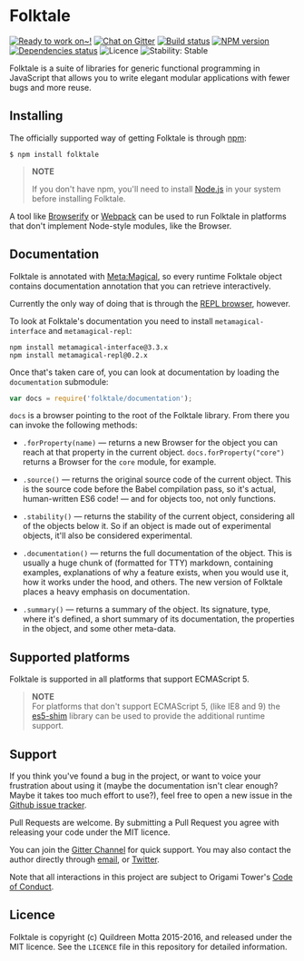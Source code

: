 Folktale
=======

[![Ready to work on~!](https://img.shields.io/waffle/label/origamitower/folktale/ready.svg?style=flat-square)](http://waffle.io/origamitower/folktale)
[![Chat on Gitter](https://img.shields.io/gitter/room/folktale/discussion.svg?style=flat-square)](https://gitter.im/folktale/discussion)
[![Build status](https://img.shields.io/travis/origamitower/folktale/master.svg?style=flat-square)](https://travis-ci.org/origamitower/folktale)
[![NPM version](https://img.shields.io/npm/v/folktale.svg?style=flat-square)](https://npmjs.org/package/folktale)
[![Dependencies status](https://img.shields.io/david/origamitower/folktale.svg?style=flat-square)](https://david-dm.org/origamitower/folktale)
![Licence](https://img.shields.io/npm/l/folktale.svg?style=flat-square&label=licence)
![Stability: Stable](https://img.shields.io/badge/stability-stable-green.svg?style=flat-square)


Folktale is a suite of libraries for generic functional programming in
JavaScript that allows you to write elegant modular applications with fewer bugs
and more reuse.


## Installing

The officially supported way of getting Folktale is through [npm][]:

    $ npm install folktale

> **NOTE**
>
> If you don't have npm, you'll need to install [Node.js][] in your
> system before installing Folktale.

A tool like [Browserify][] or [Webpack][] can be used to run Folktale in
platforms that don't implement Node-style modules, like the Browser.

[Node.js]: https://nodejs.org/
[npm]: https://www.npmjs.com
[Browserify]: http://browserify.org/
[Webpack]: https://webpack.github.io/


## Documentation

Folktale is annotated with [Meta:Magical](https://github.com/origamitower/metamagical),
so every runtime Folktale object contains documentation annotation that you
can retrieve interactively.

Currently the only way of doing that is through the [REPL browser](https://github.com/origamitower/metamagical/tree/master/packages/repl),
however.

To look at Folktale's documentation you need to install `metamagical-interface`
and `metamagical-repl`:

```shell
npm install metamagical-interface@3.3.x
npm install metamagical-repl@0.2.x
```

Once that's taken care of, you can look at documentation by loading the `documentation`
submodule:

```js
var docs = require('folktale/documentation');  
```

`docs` is a browser pointing to the root of the Folktale library. From there
you can invoke the following methods:

  - `.forProperty(name)` — returns a new Browser for the object you can reach
    at that property in the current object. `docs.forProperty("core")` returns
    a Browser for the `core` module, for example.
    
  - `.source()` — returns the original source code of the current object. This
    is the source code before the Babel compilation pass, so it's actual,
    human-written ES6 code! — and for objects too, not only functions.
    
  - `.stability()` — returns the stability of the current object, considering
    all of the objects below it. So if an object is made out of experimental
    objects, it'll also be considered experimental.
    
  - `.documentation()` — returns the full documentation of the object. This
    is usually a huge chunk of (formatted for TTY) markdown, containing
    examples, explanations of why a feature exists, when you would use it,
    how it works under the hood, and others. The new version of Folktale
    places a heavy emphasis on documentation.
    
  - `.summary()` — returns a summary of the object. Its signature, type,
    where it's defined, a short summary of its documentation, the properties
    in the object, and some other meta-data.
  


## Supported platforms

Folktale is supported in all platforms that support ECMAScript 5.

> **NOTE**  
> For platforms that don't support ECMAScript 5, (like IE8 and 9) the
> [es5-shim][] library can be used to provide the additional runtime
> support.

[es5-shim]: https://github.com/es-shims/es5-shim


## Support

If you think you've found a bug in the project, or want to voice your
frustration about using it (maybe the documentation isn't clear enough? Maybe
it takes too much effort to use?), feel free to open a new issue in the
[Github issue tracker](https://github.com/origamitower/folktale/issues).

Pull Requests are welcome. By submitting a Pull Request you agree with releasing
your code under the MIT licence.

You can join the [Gitter Channel](https://gitter.im/folktale/discussion) for
quick support. You may also contact the author directly through
[email](mailto:queen@robotlolita.me), or
[Twitter](https://twitter.com/robotlolita).

Note that all interactions in this project are subject to Origami Tower's
[Code of Conduct](https://github.com/origamitower/folktale/blob/master/CODE_OF_CONDUCT.md).


## Licence

Folktale is copyright (c) Quildreen Motta 2015-2016, and released under the MIT licence. See the `LICENCE` file in this repository for detailed information.
